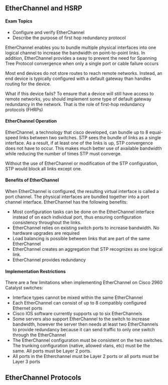 ## EtherChannel and HSRP

#### Exam Topics

- Configure and verify EtherChannel
- Describe the purpose of first hop redundancy protocol

EtherChannel enables you to bundle multiple physical interfaces into one logical channel to increase the bandwidth on point-to-point links. In addition, EtherChannel provides a sway to prevent the need for Spanning Tree Protocol convergence when only a single port or cable failure occurs

Most end devices do not store routes to reach remote networks. Instead, an end device is typically configured with a default gateway than handles routing for the device. 

What if this device fails? To ensure that a device will still have access to remote networks, you should implement some type of default gateway redundancy in the network. That is the role of first-hop redundancy protocols (FHRPs)

#### EtherChannel Operation

EtherChannel, a technology that cisco developed, can bundle up to 8 equal-speed links between two switches. STP sees the bundle of links as a single interface. As a result, if at least one of the links is up, STP convergence does not have to occur. This makes much better use of available bandwidth while reducing the number of times STP must converge. 

Without the use of EtherChannel or modification of the STP configuration, STP would block all links except one. 

#### Benefits of EtherChannel

When EtherChannel is configured, the resulting virtual interface is called a port channel. The physical interfaces are bundled together into a port channel interface. EtherChannel has the following benefits:

* Most configuration tasks can be done on the EtherChannel interface instead of on each individual port, thus ensuring configuration consistency throughout the links. 
* EtherChannel relies on existing switch ports to increase bandwidth. No hardware upgrades are required
* Load balancing is possible between links that are part of the same EtherChannel
* EtherChannel creates an aggregation that STP recognizes as one logical link. 
* EtherChannel provides redundancy

#### Implementation Restrictions

There are a few limitations when implementing EtherChannel on Cisco 2960 Catalyst switches:
- Interface types cannot be mixed within the same EtherChannel
- Each EtherChannel can consist of up to 8 compatibly configured Ethernet ports
- Cisco IOS software currently supports up to six EtherChannels
- Some servers also support EtherChannel to the switch to increase bandwidth, however the server then needs at least two EtherChannels to provide redundancy because it can send traffic to only one switch through the EtherChannel
- The EtherChannel configuration must be consistent on the two switches. The trunking configuration (native, allowed vlans, etc) must be the same. All ports must be Layer 2 ports. 
- All ports in the Etherchannel must be Layer 2 ports or all ports must be Layer 3 ports

## EtherChannel Protocols



